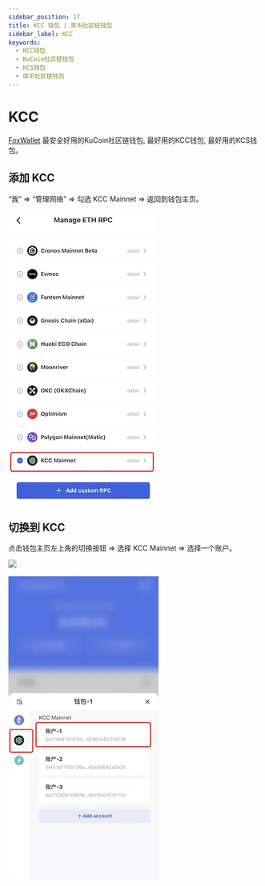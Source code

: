 ```yaml
---
sidebar_position: 17
title: KCC 钱包 | 库币社区链钱包
sidebar_label: KCC
keywords:
  - KCC钱包
  - KuCoin社区链钱包
  - KCS钱包
  - 库币社区链钱包
---
```


# KCC

[FoxWallet](https://foxwallet.com) 最安全好用的KuCoin社区链钱包, 最好用的KCC钱包, 最好用的KCS钱包。

## 添加 KCC

“我” => “管理网络” => 勾选 KCC Mainnet => 返回到钱包主页。

![](../img/add-kcc.webp)

## 切换到 KCC

点击钱包主页左上角的切换按钮 => 选择 KCC Mainnet => 选择一个账户。

<img src="/img/docs/switch-entrance.webp" width="320" />

![](../img/switch-kcc.webp)